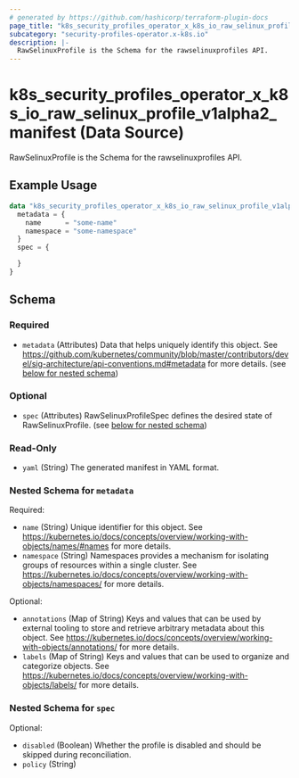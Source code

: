 ```yaml
---
# generated by https://github.com/hashicorp/terraform-plugin-docs
page_title: "k8s_security_profiles_operator_x_k8s_io_raw_selinux_profile_v1alpha2_manifest Data Source - terraform-provider-k8s"
subcategory: "security-profiles-operator.x-k8s.io"
description: |-
  RawSelinuxProfile is the Schema for the rawselinuxprofiles API.
---
```


# k8s_security_profiles_operator_x_k8s_io_raw_selinux_profile_v1alpha2_manifest (Data Source)

RawSelinuxProfile is the Schema for the rawselinuxprofiles API.

## Example Usage

```terraform
data "k8s_security_profiles_operator_x_k8s_io_raw_selinux_profile_v1alpha2_manifest" "example" {
  metadata = {
    name      = "some-name"
    namespace = "some-namespace"
  }
  spec = {

  }
}
```

<!-- schema generated by tfplugindocs -->
## Schema

### Required

- `metadata` (Attributes) Data that helps uniquely identify this object. See https://github.com/kubernetes/community/blob/master/contributors/devel/sig-architecture/api-conventions.md#metadata for more details. (see [below for nested schema](#nestedatt--metadata))

### Optional

- `spec` (Attributes) RawSelinuxProfileSpec defines the desired state of RawSelinuxProfile. (see [below for nested schema](#nestedatt--spec))

### Read-Only

- `yaml` (String) The generated manifest in YAML format.

<a id="nestedatt--metadata"></a>
### Nested Schema for `metadata`

Required:

- `name` (String) Unique identifier for this object. See https://kubernetes.io/docs/concepts/overview/working-with-objects/names/#names for more details.
- `namespace` (String) Namespaces provides a mechanism for isolating groups of resources within a single cluster. See https://kubernetes.io/docs/concepts/overview/working-with-objects/namespaces/ for more details.

Optional:

- `annotations` (Map of String) Keys and values that can be used by external tooling to store and retrieve arbitrary metadata about this object. See https://kubernetes.io/docs/concepts/overview/working-with-objects/annotations/ for more details.
- `labels` (Map of String) Keys and values that can be used to organize and categorize objects. See https://kubernetes.io/docs/concepts/overview/working-with-objects/labels/ for more details.


<a id="nestedatt--spec"></a>
### Nested Schema for `spec`

Optional:

- `disabled` (Boolean) Whether the profile is disabled and should be skipped during reconciliation.
- `policy` (String)
